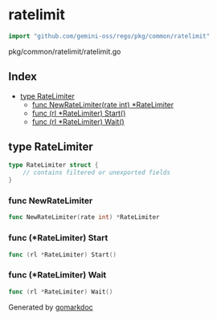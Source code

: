 <!-- Code generated by gomarkdoc. DO NOT EDIT -->

# ratelimit

```go
import "github.com/gemini-oss/rego/pkg/common/ratelimit"
```

pkg/common/ratelimit/ratelimit.go

## Index

- [type RateLimiter](<#RateLimiter>)
  - [func NewRateLimiter\(rate int\) \*RateLimiter](<#NewRateLimiter>)
  - [func \(rl \*RateLimiter\) Start\(\)](<#RateLimiter.Start>)
  - [func \(rl \*RateLimiter\) Wait\(\)](<#RateLimiter.Wait>)


<a name="RateLimiter"></a>
## type RateLimiter



```go
type RateLimiter struct {
    // contains filtered or unexported fields
}
```

<a name="NewRateLimiter"></a>
### func NewRateLimiter

```go
func NewRateLimiter(rate int) *RateLimiter
```



<a name="RateLimiter.Start"></a>
### func \(\*RateLimiter\) Start

```go
func (rl *RateLimiter) Start()
```



<a name="RateLimiter.Wait"></a>
### func \(\*RateLimiter\) Wait

```go
func (rl *RateLimiter) Wait()
```



Generated by [gomarkdoc](<https://github.com/princjef/gomarkdoc>)
